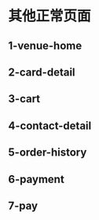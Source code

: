 <!--
 * @Author: your name
 * @Date: 2021-02-09 18:50:38
 * @LastEditTime: 2021-02-11 11:11:57
 * @LastEditors: Please set LastEditors
 * @Description: In User Settings Edit
 * @FilePath: /vuepress-starter/docs/Frames/README.md
-->
# 其他正常页面
## 1-venue-home

## 2-card-detail

## 3-cart

## 4-contact-detail

## 5-order-history

## 6-payment

## 7-pay
